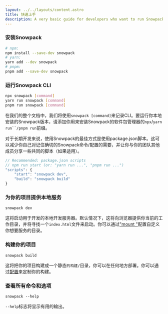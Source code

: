 ```yaml
---
layout: ../../layouts/content.astro
title: 快速上手
description: A very basic guide for developers who want to run Snowpack as quickly as possible.
---
```


### 安装Snowpack

```bash
# npm:
npm install --save-dev snowpack
# yarn:
yarn add --dev snowpack
# pnpm:
pnpm add --save-dev snowpack
```

### 运行Snowpack CLI

```bash
npx snowpack [command]
yarn run snowpack [command]
pnpm run snowpack [command]
```

在我们的整个文档中，我们将使用`snowpack [command]`来记录CLI。要运行你本地安装的Snowpack版本，请添加你用来安装Snowpack的软件包管理器的`npx`/`yarn run``/pnpm run`前缀。

对于长期开发来说，使用Snowpack的最佳方式是使用package.json脚本。这可以减少你自己对记住确切的Snowpack命令/配置的需要，并让你与你的团队其他成员分享一些共同的脚本（如果适用）。

```js
// Recommended: package.json scripts
// npm run start (or: "yarn run ...", "pnpm run ...")
"scripts": {
    "start": "snowpack dev",
    "build": "snowpack build"
}
```

### 为你的项目提供本地服务

    snowpack dev

这将启动用于开发的本地开发服务器。默认情况下，这将向浏览器提供你当前的工作目录，并将寻找一个`index.html`文件来启动。你可以通过["mount "](/reference/configuration)配置自定义你想要服务的目录。

### 构建你的项目

    snowpack build

这将把你的项目构建成一个静态`的构建/`目录，你可以在任何地方部署。你可以通过[配置](/reference/configuration)来定制你的构建。

### 查看所有命令和选项

    snowpack --help

`--help`标志将显示有用的输出。
